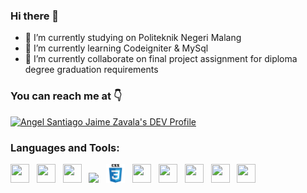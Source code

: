 ### Hi there 👋

- 🔭 I’m currently studying on Politeknik Negeri Malang
- 🌱 I’m currently learning Codeigniter & MySql
- 👯 I’m currently collaborate on final project assignment for diploma degree graduation requirements

### You can reach me at :point_down:

<p>
  <a href="https://www.linkedin.com/in/cahyaeka/">
    <img src="https://www.vectorlogo.zone/logos/linkedin/linkedin-icon.svg" alt="Angel Santiago Jaime Zavala's DEV Profile" height="30" width="30">
  </a>
</p>

### Languages and Tools:
<p>
  
  <img src="https://www.vectorlogo.zone/logos/visualstudio_code/visualstudio_code-icon.svg" width="30" height="30">
  &nbsp;
  <img src="https://github.com/detain/svg-logos/blob/master/svg/codeigniter.svg" width="30" height="30">
  &nbsp;
  <img src="https://github.com/leungwensen/svg-icon/blob/master/dist/svg/logos/xampp.svg" width="30" height="30">
  &nbsp;
  <img src="https://www.vectorlogo.zone/logos/mysql/mysql-ar21.svg">
  &nbsp;
  <img src="https://github.com/devicons/devicon/blob/master/icons/css3/css3-original-wordmark.svg" width="30" height="30">
  &nbsp;
  <img src="https://www.vectorlogo.zone/logos/php/php-ar21.svg" width="30" height="30">
  &nbsp;
  <img src="https://www.vectorlogo.zone/logos/w3_html5/w3_html5-icon.svg" width="30" height="30">
  &nbsp;
  <img src="https://www.vectorlogo.zone/logos/java/java-icon.svg" width="30" height="30">
  &nbsp;
  <img src="https://www.vectorlogo.zone/logos/github/github-tile.svg" width="30" height="30">
  &nbsp;
  <img src="https://www.vectorlogo.zone/logos/git-scm/git-scm-ar21.svg" width="30" height="30">
  
</p>

